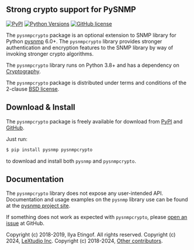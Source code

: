 
Strong crypto support for PySNMP
--------------------------------
[![PyPI](https://img.shields.io/pypi/v/pysnmpcrypto.svg?maxAge=2592000)](https://pypi.org/project/pysnmpcrypto)
[![Python Versions](https://img.shields.io/pypi/pyversions/pysnmpcrypto.svg)](https://pypi.org/project/pysnmpcrypto/)
[![GitHub license](https://img.shields.io/badge/license-BSD-blue.svg)](https://raw.githubusercontent.com/lextudio/pysnmpcrypto/master/LICENSE.rst)

The `pysnmpcrypto` package is an optional extension to SNMP library for
Python [pysnmp](http://snmplabs.com/pysnmp/) 6.0+. The `pysnmpcrypto` library
provides stronger authentication and encryption features to the SNMP library
by way of invoking stronger crypto algorithms.

The `pysnmpcrypto` library runs on Python 3.8+ and has a dependency
on [Cryptography](https://github.com/pyca/cryptography).

The `pysnmpcrypto` package is distributed under terms and conditions of the
2-clause [BSD license](http://snmplabs.com/pysnmpcrypto/license.html).

Download & Install
------------------

The `pysnmpcrypto` package is freely available for download from
[PyPI](https://pypi.org/project/pysnmpcrypto)
and [GitHub](https://github.com/lextudio/pysnmpcrypto).

Just run:

```bash
$ pip install pysnmp pysnmpcrypto
```

to download and install both `pysnmp` and `pysnmpcrypto`.

Documentation
-------------

The `pysnmpcrypto` library does not expose any user-intended API. Documentation
and usage examples on the `pysnmp` library use can be found at the
[pysnmp project site](https://www.pysnmp.com/pysnmp/).

If something does not work as expected with `pysnmpcrypto`, please
[open an issue](https://github.com/lextudio/pysnmp/issues) at GitHub.

Copyright (c) 2018-2019, Ilya Etingof. All rights reserved.
Copyright (c) 2024, [LeXtudio Inc](mailto:support@lextudio.com).
Copyright (c) 2018-2024, [Other contributors](https://github.com/lextudio/pysnmpcrypto/AUTHORS.txt).
